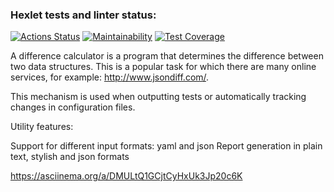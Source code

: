 ### Hexlet tests and linter status:
[![Actions Status](https://github.com/0byrif/java-project-71/workflows/hexlet-check/badge.svg)](https://github.com/0byrif/java-project-71/actions)
[![Maintainability](https://api.codeclimate.com/v1/badges/c7799187e6f276ab2822/maintainability)](https://codeclimate.com/github/Obyrif/java-project-71/maintainability)
[![Test Coverage](https://api.codeclimate.com/v1/badges/c7799187e6f276ab2822/test_coverage)](https://codeclimate.com/github/Obyrif/java-project-71/test_coverage)

A difference calculator is a program that determines the difference between two data structures. This is a popular task for which there are many online services, for example: http://www.jsondiff.com/. 

This mechanism is used when outputting tests or automatically tracking changes in configuration files.

Utility features:

Support for different input formats: yaml and json
Report generation in plain text, stylish and json formats

https://asciinema.org/a/DMULtQ1GCjtCyHxUk3Jp20c6K
